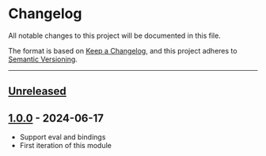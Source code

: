 # Changelog

All notable changes to this project will be documented in this file.

The format is based on [Keep a Changelog](https://keepachangelog.com/en/1.0.0/),
and this project adheres to [Semantic Versioning](https://semver.org/spec/v2.0.0.html).

* * *

## [Unreleased]

## [1.0.0] - 2024-06-17

- Support eval and bindings
- First iteration of this module

[Unreleased]: https://github.com/ortus-boxlang/bx-jython/compare/v1.0.0...HEAD

[1.0.0]: https://github.com/ortus-boxlang/bx-jython/compare/f9ce0d6d44e200fcdcc0a459e6361167cc9679a4...v1.0.0
